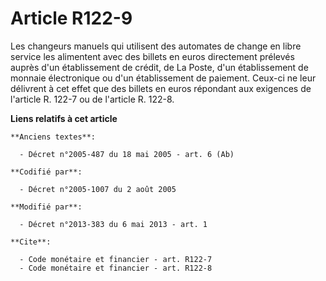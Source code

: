 # Article R122-9

Les changeurs manuels qui utilisent des automates de change en libre service les alimentent avec des billets en euros
directement prélevés auprès d'un établissement de crédit, de La Poste, d'un établissement de monnaie électronique ou d'un
établissement de paiement. Ceux-ci ne leur délivrent à cet effet que des billets en euros répondant aux exigences de
l'article R. 122-7 ou de l'article R. 122-8.

**Liens relatifs à cet article**

	**Anciens textes**:

	  - Décret n°2005-487 du 18 mai 2005 - art. 6 (Ab)

	**Codifié par**:

	  - Décret n°2005-1007 du 2 août 2005

	**Modifié par**:

	  - Décret n°2013-383 du 6 mai 2013 - art. 1

	**Cite**:

	  - Code monétaire et financier - art. R122-7
	  - Code monétaire et financier - art. R122-8
